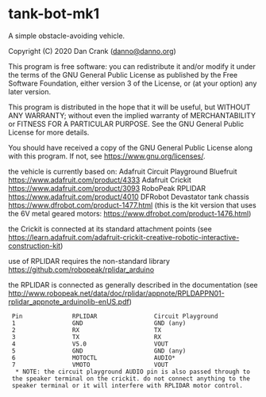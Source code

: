 # tank-bot-mk1

A simple obstacle-avoiding vehicle.

Copyright (C) 2020 Dan Crank (danno@danno.org)

This program is free software: you can redistribute it and/or modify
it under the terms of the GNU General Public License as published by
the Free Software Foundation, either version 3 of the License, or
(at your option) any later version.

This program is distributed in the hope that it will be useful,
but WITHOUT ANY WARRANTY; without even the implied warranty of
MERCHANTABILITY or FITNESS FOR A PARTICULAR PURPOSE.  See the
GNU General Public License for more details.

You should have received a copy of the GNU General Public License
along with this program.  If not, see <https://www.gnu.org/licenses/>.

the vehicle is currently based on:
    Adafruit Circuit Playground Bluefruit
        https://www.adafruit.com/product/4333
    Adafruit Crickit
        https://www.adafruit.com/product/3093
    RoboPeak RPLIDAR
        https://www.adafruit.com/product/4010
    DFRobot Devastator tank chassis
        https://www.dfrobot.com/product-1477.html
        (this is the kit version that uses the 6V metal geared motors:
        https://www.dfrobot.com/product-1476.html)

the Crickit is connected at its standard attachment points (see
https://learn.adafruit.com/adafruit-crickit-creative-robotic-interactive-construction-kit)

use of RPLIDAR requires the non-standard library https://github.com/robopeak/rplidar_arduino

the RPLIDAR is connected as generally described in the documentation (see
http://www.robopeak.net/data/doc/rplidar/appnote/RPLDAPPN01-rplidar_appnote_arduinolib-enUS.pdf)

     Pin              RPLIDAR                Circuit Playground
     1                GND                    GND (any)
     2                RX                     TX
     3                TX                     RX
     4                V5.0                   VOUT
     5                GND                    GND (any)
     6                MOTOCTL                AUDIO*
     7                VMOTO                  VOUT
      * NOTE: the circuit playground AUDIO pin is also passed through to
     the speaker terminal on the crickit. do not connect anything to the
     speaker terminal or it will interfere with RPLIDAR motor control.